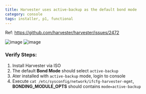 ```yaml
---
title: Harvester uses active-backup as the default bond mode
category: console
tags: installer, p1, functional
---
```

Ref: https://github.com/harvester/harvester/issues/2472

![image](https://user-images.githubusercontent.com/5169694/184838334-a723f066-8eef-4cbc-ab66-6e02b758823d.png)
![image](https://user-images.githubusercontent.com/5169694/184839241-3702fa7c-950e-4b51-8c18-d29d4121f848.png)


### Verify Steps:
1. Install Harvester via ISO
1. The default **Bond Mode** should select `active-backup`
1. Ater installed with `active-backup` mode, login to console
1. Execute `cat /etc/sysconfig/network/ifcfg-harvester-mgmt`, **BONDING_MODULE_OPTS** should contains `mode=active-backup`

